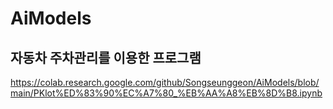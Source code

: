 # AiModels


## 자동차 주차관리를 이용한 프로그램
https://colab.research.google.com/github/Songseunggeon/AiModels/blob/main/PKlot%ED%83%90%EC%A7%80_%EB%AA%A8%EB%8D%B8.ipynb
